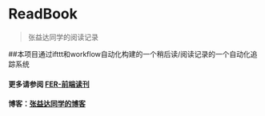 # ReadBook
> 张益达同学的阅读记录

##本项目通过ifttt和workflow自动化构建的一个稍后读/阅读记录的一个自动化追踪系统
#### 更多请参阅 [FER-前端读刊](https://juejin.im/post/5aa229ee51882577b45e9a04)
#### 博客：[张益达同学的博客](blog.extrastu.xin)
